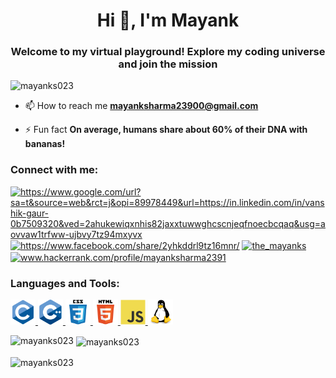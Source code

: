 <h1 align="center">Hi 👋, I'm Mayank</h1>
<h3 align="center">Welcome to my virtual playground! Explore my coding universe and join the mission</h3>

<p align="left"> <img src="https://komarev.com/ghpvc/?username=mayanks023&label=Profile%20views&color=0e75b6&style=flat" alt="mayanks023" /> </p>

- 📫 How to reach me **mayanksharma23900@gmail.com**

- ⚡ Fun fact **On average, humans share about 60% of their DNA with bananas!**

<h3 align="left">Connect with me:</h3>
<p align="left">
<a href="https://linkedin.com/in/https://www.google.com/url?sa=t&source=web&rct=j&opi=89978449&url=https://in.linkedin.com/in/vanshik-gaur-0b7509320&ved=2ahukewiqxnhis82jaxxtuwwghcscnjeqfnoecbcqaq&usg=aovvaw1trfww-ujbvy7tz94mxyvx" target="blank"><img align="center" src="https://raw.githubusercontent.com/rahuldkjain/github-profile-readme-generator/master/src/images/icons/Social/linked-in-alt.svg" alt="https://www.google.com/url?sa=t&source=web&rct=j&opi=89978449&url=https://in.linkedin.com/in/vanshik-gaur-0b7509320&ved=2ahukewiqxnhis82jaxxtuwwghcscnjeqfnoecbcqaq&usg=aovvaw1trfww-ujbvy7tz94mxyvx" height="30" width="40" /></a>
<a href="https://fb.com/https://www.facebook.com/share/2yhkddrl9tz16mnr/" target="blank"><img align="center" src="https://raw.githubusercontent.com/rahuldkjain/github-profile-readme-generator/master/src/images/icons/Social/facebook.svg" alt="https://www.facebook.com/share/2yhkddrl9tz16mnr/" height="30" width="40" /></a>
<a href="https://instagram.com/the_mayanks" target="blank"><img align="center" src="https://raw.githubusercontent.com/rahuldkjain/github-profile-readme-generator/master/src/images/icons/Social/instagram.svg" alt="the_mayanks" height="30" width="40" /></a>
<a href="https://www.hackerrank.com/www.hackerrank.com/profile/mayanksharma2391" target="blank"><img align="center" src="https://raw.githubusercontent.com/rahuldkjain/github-profile-readme-generator/master/src/images/icons/Social/hackerrank.svg" alt="www.hackerrank.com/profile/mayanksharma2391" height="30" width="40" /></a>
</p>

<h3 align="left">Languages and Tools:</h3>
<p align="left"> <a href="https://www.cprogramming.com/" target="_blank" rel="noreferrer"> <img src="https://raw.githubusercontent.com/devicons/devicon/master/icons/c/c-original.svg" alt="c" width="40" height="40"/> </a> <a href="https://www.w3schools.com/cpp/" target="_blank" rel="noreferrer"> <img src="https://raw.githubusercontent.com/devicons/devicon/master/icons/cplusplus/cplusplus-original.svg" alt="cplusplus" width="40" height="40"/> </a> <a href="https://www.w3schools.com/css/" target="_blank" rel="noreferrer"> <img src="https://raw.githubusercontent.com/devicons/devicon/master/icons/css3/css3-original-wordmark.svg" alt="css3" width="40" height="40"/> </a> <a href="https://www.w3.org/html/" target="_blank" rel="noreferrer"> <img src="https://raw.githubusercontent.com/devicons/devicon/master/icons/html5/html5-original-wordmark.svg" alt="html5" width="40" height="40"/> </a> <a href="https://developer.mozilla.org/en-US/docs/Web/JavaScript" target="_blank" rel="noreferrer"> <img src="https://raw.githubusercontent.com/devicons/devicon/master/icons/javascript/javascript-original.svg" alt="javascript" width="40" height="40"/> </a> <a href="https://www.linux.org/" target="_blank" rel="noreferrer"> <img src="https://raw.githubusercontent.com/devicons/devicon/master/icons/linux/linux-original.svg" alt="linux" width="40" height="40"/> </a> </p>

<p><img align="left" src="https://github-readme-stats.vercel.app/api/top-langs?username=mayanks023&show_icons=true&locale=en&layout=compact" alt="mayanks023" /></p>

<p>&nbsp;<img align="center" src="https://github-readme-stats.vercel.app/api?username=mayanks023&show_icons=true&locale=en" alt="mayanks023" /></p>

<p><img align="center" src="https://github-readme-streak-stats.herokuapp.com/?user=mayanks023&" alt="mayanks023" /></p>
